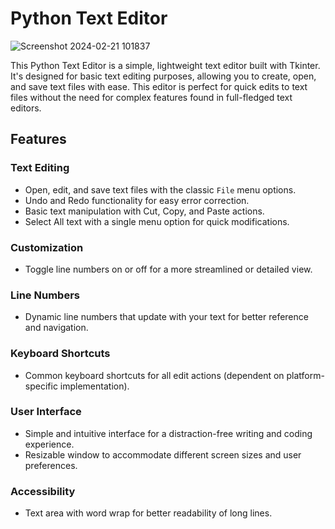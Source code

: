 # Python Text Editor

![Screenshot 2024-02-21 101837](https://github.com/danieldotwav/Python-Text-Editor/assets/31682816/dde5b51a-0be2-4df4-ba80-d56135b00e17)

This Python Text Editor is a simple, lightweight text editor built with Tkinter. It's designed for basic text editing purposes, allowing you to create, open, and save text files with ease. This editor is perfect for quick edits to text files without the need for complex features found in full-fledged text editors.

## Features

### Text Editing
- Open, edit, and save text files with the classic `File` menu options.
- Undo and Redo functionality for easy error correction.
- Basic text manipulation with Cut, Copy, and Paste actions.
- Select All text with a single menu option for quick modifications.

### Customization
- Toggle line numbers on or off for a more streamlined or detailed view.

### Line Numbers
- Dynamic line numbers that update with your text for better reference and navigation.

### Keyboard Shortcuts
- Common keyboard shortcuts for all edit actions (dependent on platform-specific implementation).

### User Interface
- Simple and intuitive interface for a distraction-free writing and coding experience.
- Resizable window to accommodate different screen sizes and user preferences.

### Accessibility
- Text area with word wrap for better readability of long lines.
